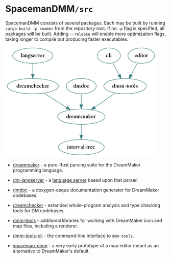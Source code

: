 # SpacemanDMM`/src`

SpacemanDMM consists of several packages. Each may be built by running
`cargo build -p <name>` from the repository root. If no `-p` flag is
specified, all packages will be built. Adding `--release` will enable more
optimization flags, taking longer to compile but producing faster executables.

![dependency tree](dependencies.png)

* [dreammaker](dreammaker/) - a pure-Rust parsing suite for the DreamMaker
  programming language.

* [dm-langserver](dm-langserver/) - a [language server] based upon that parser.

* [dmdoc](dmdoc/) - a doxygen-esque documentation generator for DreamMaker codebases.

* [dreamchecker](dreamchecker/) - extended whole-program analysis and type
  checking tools for DM codebases.

* [dmm-tools](dmm-tools/) - additional libraries for working with DreamMaker icon
  and map files, including a renderer.

* [dmm-tools-cli](dmm-tools-cli/) - the command-line interface to `dmm-tools`.

* [spaceman-dmm](spaceman-dmm/) - a very early prototype of a map editor meant as an
  alternative to DreamMaker's default.

[language server]: https://langserver.org/
